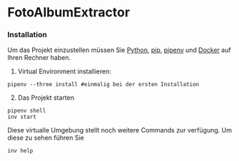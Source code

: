 # FotoAlbumExtractor
### Installation
Um das Projekt einzustellen müssen Sie [Python](https://pipenv.pypa.io/en/latest/install/), [pip](https://pipenv.pypa.io/en/latest/install/), [pipenv](https://pipenv.pypa.io/en/latest/install/) und [Docker](https://pipenv.pypa.io/en/latest/install/) auf Ihren Rechner haben.
1. Virtual Environment installieren:
```shell
pipenv --three install #einmalig bei der ersten Installation
``` 
2. Das Projekt starten
```shell
pipenv shell 
inv start
```
Diese virtualle Umgebung stellt noch weitere Commands zur verfügung. Um diese zu sehen führen Sie 
```shell
inv help
```
